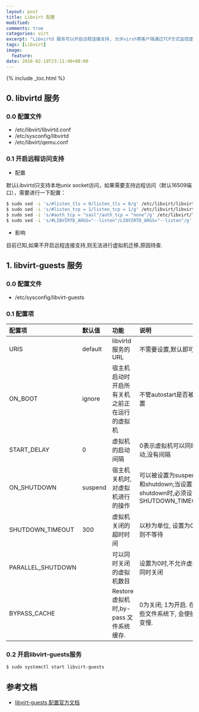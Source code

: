 ```yaml
---
layout: post
title: Libvirt 配置
modified:
comments: true
categories: virt
excerpt: "Libvirtd 服务可以开启远程连接支持, 允许virsh等客户端通过TCP方式监控虚拟机"
tags: [Libvirt]
image:
  feature:
date: 2016-02-19T23:11:40+08:00
---
```


{% include _toc.html %}

## 0. libvirtd 服务

### 0.0 配置文件 

- /etc/libvirt/libvirtd.conf
- /etc/sysconfig/libvirtd
- /etc/libvirt/qemu.conf

### 0.1 开启远程访问支持

* 配置

默认Libvirtd只支持本地unix socket访问，如果需要支持远程访问（默认16509端口），需要进行一下配置：

~~~ bash
$ sudo sed -i 's/#listen_tls = 0/listen_tls = 0/g' /etc/libvirt/libvirtd.conf
$ sudo sed -i 's/#listen_tcp = 1/listen_tcp = 1/g' /etc/libvirt/libvirtd.conf
$ sudo sed -i 's/#auth_tcp = "sasl"/auth_tcp = "none"/g' /etc/libvirt/libvirtd.conf
$ sudo sed -i 's/#LIBVIRTD_ARGS="--listen"/LIBVIRTD_ARGS="--listen"/g' /etc/sysconfig/libvirtd
~~~

* 影响

目前已知,如果不开启远程连接支持,则无法进行虚拟机迁移,原因待查.

## 1. libvirt-guests 服务

### 0.0 配置文件

- /etc/sysconfig/libvirt-guests

### 0.1 配置项

| 配置项 | 默认值 | 功能 |  说明  
| :- | :-| :- | :-
| URIS | default | libvirtd服务的URL | 不需要设置,默认即可
| ON_BOOT | ignore | 宿主机启动时开启所有关机之前正在运行的虚拟机 | 不管autostart是否被设置
| START_DELAY | 0 | 虚拟机的启动间隔 | 0表示虚拟机可以同时启动,没有间隔
| ON_SHUTDOWN | suspend | 宿主机关机时,对虚拟机进行的操作 | 可以被设置为suspend和shutdown;当设置为shutdown时,必须设置SHUTDOWN_TIMEOUT
| SHUTDOWN_TIMEOUT | 300 | 虚拟机关闭的超时时间 | 以秒为单位, 设置为0时,则不等待
| PARALLEL_SHUTDOWN | | 可以同时关闭的虚拟机数目 | 设置为0时,不允许虚拟机同时关闭
| BYPASS_CACHE | | Restore 虚拟机时,by-pass 文件系统缓存.| 0为关闭; 1为开启. 在一些文件系统下, 会使操作变慢.

### 0.2 开启libvirt-guests服务

~~~ bash
$ sudo systemctl start libvirt-guests
~~~

## 参考文档

* [libvirt-guests 配置官方文档](https://access.redhat.com/documentation/en-US/Red_Hat_Enterprise_Linux/6/html/Virtualization_Administration_Guide/sub-sect-Shutting_down_rebooting_and_force_shutdown_of_a_guest_virtual_machine-Manipulating_the_libvirt_guests_configuration_settings.html)